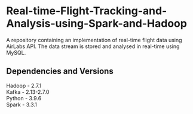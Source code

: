 # Real-time-Flight-Tracking-and-Analysis-using-Spark-and-Hadoop
A repository containing an implementation of real-time flight data using AirLabs API. The data stream is stored and analysed in real-time using MySQL.

<h2>Dependencies and Versions</h2>

Hadoop - 2.7.1<br />
Kafka - 2.13-2.7.0<br />
Python - 3.9.6<br />
Spark - 3.3.1<br />
